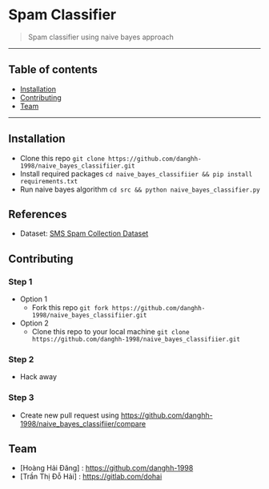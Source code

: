 # Spam Classifier

> Spam classifier using naive bayes approach

---

## Table of contents

- [Installation](#installation)
- [Contributing](#contributing)
- [Team](#team)

---

## Installation

- Clone this repo `git clone https://github.com/danghh-1998/naive_bayes_classifiier.git`
- Install required packages `cd naive_bayes_classifiier && pip install requirements.txt`
- Run naive bayes algorithm `cd src && python naive_bayes_classifier.py`

## References

- Dataset: [SMS Spam Collection Dataset](https://www.kaggle.com/uciml/sms-spam-collection-dataset)

## Contributing

### Step 1

- Option 1
  - Fork this repo `git fork https://github.com/danghh-1998/naive_bayes_classifiier.git`
- Option 2
  - Clone this repo to your local machine `git clone https://github.com/danghh-1998/naive_bayes_classifiier.git`

### Step 2

- Hack away

### Step 3

- Create new pull request using https://github.com/danghh-1998/naive_bayes_classifiier/compare

## Team

- [Hoàng Hải Đăng] : <https://github.com/danghh-1998>
- [Trần Thị Đỗ Hải] : <https://gitlab.com/dohai>